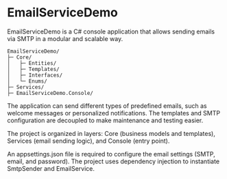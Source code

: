 
# EmailServiceDemo

EmailServiceDemo is a C# console application that allows sending emails via SMTP in a modular and scalable way.


```
EmailServiceDemo/
├─ Core/
│   ├─ Entities/
│   ├─ Templates/
│   ├─ Interfaces/
│   └─ Enums/
├─ Services/
├─ EmailServiceDemo.Console/

```


The application can send different types of predefined emails, such as welcome messages or personalized notifications. The templates and SMTP configuration are decoupled to make maintenance and testing easier.

The project is organized in layers: Core (business models and templates), Services (email sending logic), and Console (entry point).

An appsettings.json file is required to configure the email settings (SMTP, email, and password). The project uses dependency injection to instantiate SmtpSender and EmailService.
